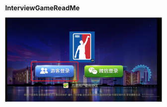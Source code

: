 ## InterviewGameReadMe

![image](https://github.com/kaixiang1306/InterviewGameReadMe/blob/master/img/1.png)